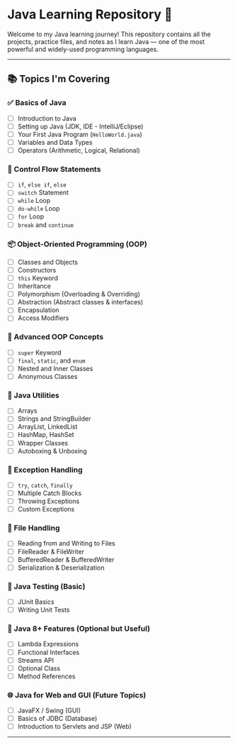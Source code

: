 # Java Learning Repository 🚀

Welcome to my Java learning journey! This repository contains all the projects, practice files, and notes as I learn Java — one of the most powerful and widely-used programming languages.

---

## 📚 Topics I'm Covering

### ✅ Basics of Java
- [ ] Introduction to Java
- [ ] Setting up Java (JDK, IDE - IntelliJ/Eclipse)
- [ ] Your First Java Program (`HelloWorld.java`)
- [ ] Variables and Data Types
- [ ] Operators (Arithmetic, Logical, Relational)

### 🔁 Control Flow Statements
- [ ] `if`, `else if`, `else`
- [ ] `switch` Statement
- [ ] `while` Loop
- [ ] `do-while` Loop
- [ ] `for` Loop
- [ ] `break` and `continue`

### 📦 Object-Oriented Programming (OOP)
- [ ] Classes and Objects
- [ ] Constructors
- [ ] `this` Keyword
- [ ] Inheritance
- [ ] Polymorphism (Overloading & Overriding)
- [ ] Abstraction (Abstract classes & interfaces)
- [ ] Encapsulation
- [ ] Access Modifiers

### 🧠 Advanced OOP Concepts
- [ ] `super` Keyword
- [ ] `final`, `static`, and `enum`
- [ ] Nested and Inner Classes
- [ ] Anonymous Classes

### 🧰 Java Utilities
- [ ] Arrays
- [ ] Strings and StringBuilder
- [ ] ArrayList, LinkedList
- [ ] HashMap, HashSet
- [ ] Wrapper Classes
- [ ] Autoboxing & Unboxing

### 🧵 Exception Handling
- [ ] `try`, `catch`, `finally`
- [ ] Multiple Catch Blocks
- [ ] Throwing Exceptions
- [ ] Custom Exceptions

### 🔄 File Handling
- [ ] Reading from and Writing to Files
- [ ] FileReader & FileWriter
- [ ] BufferedReader & BufferedWriter
- [ ] Serialization & Deserialization

### 🧪 Java Testing (Basic)
- [ ] JUnit Basics
- [ ] Writing Unit Tests

### 🧬 Java 8+ Features (Optional but Useful)
- [ ] Lambda Expressions
- [ ] Functional Interfaces
- [ ] Streams API
- [ ] Optional Class
- [ ] Method References

### 🌐 Java for Web and GUI (Future Topics)
- [ ] JavaFX / Swing (GUI)
- [ ] Basics of JDBC (Database)
- [ ] Introduction to Servlets and JSP (Web)

---